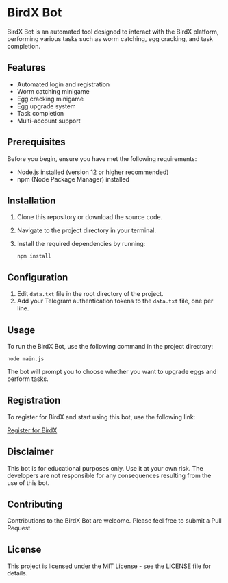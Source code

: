 # BirdX Bot

BirdX Bot is an automated tool designed to interact with the BirdX platform, performing various tasks such as worm catching, egg cracking, and task completion.

## Features

- Automated login and registration
- Worm catching minigame
- Egg cracking minigame
- Egg upgrade system
- Task completion
- Multi-account support

## Prerequisites

Before you begin, ensure you have met the following requirements:

- Node.js installed (version 12 or higher recommended)
- npm (Node Package Manager) installed

## Installation

1. Clone this repository or download the source code.
2. Navigate to the project directory in your terminal.
3. Install the required dependencies by running:

   ```
   npm install
   ```

## Configuration

1. Edit `data.txt` file in the root directory of the project.
2. Add your Telegram authentication tokens to the `data.txt` file, one per line.

## Usage

To run the BirdX Bot, use the following command in the project directory:

```
node main.js
```

The bot will prompt you to choose whether you want to upgrade eggs and perform tasks.

## Registration

To register for BirdX and start using this bot, use the following link:

[Register for BirdX](https://t.me/birdx2_bot/birdx?startapp=1011536750)

## Disclaimer

This bot is for educational purposes only. Use it at your own risk. The developers are not responsible for any consequences resulting from the use of this bot.

## Contributing

Contributions to the BirdX Bot are welcome. Please feel free to submit a Pull Request.

## License

This project is licensed under the MIT License - see the LICENSE file for details.
